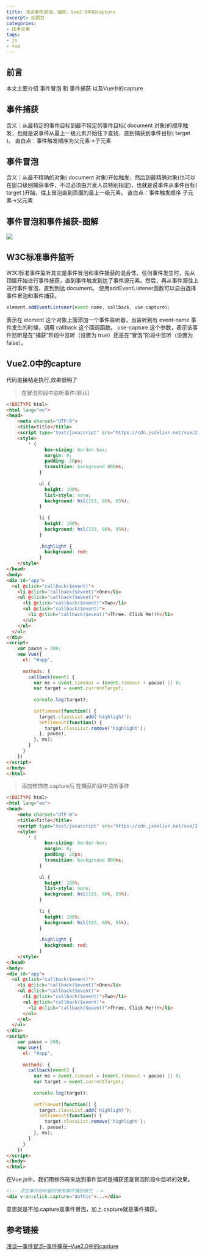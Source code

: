 ```yaml
---
title: 浅谈事件冒泡，捕获，Vue2.0中的capture
excerpt: 如题目
categories:
- 技术文章
tags:
- js
- vue
---
```


## 前言
本文主要介绍 事件冒泡 和 事件捕获 以及Vue中的capture

## 事件捕获
含义：从最特定的事件目标到最不特定的事件目标( document 对象)的顺序触发，也就是说事件从最上一级元素开始往下查找，直到捕获到事件目标( target )。
直白点：事件触发顺序为父元素->子元素

## 事件冒泡
含义：从最不精确的对象( document 对象)开始触发，然后到最精确对象(也可以在窗口级别捕获事件，不过必须由开发人员特别指定)，也就是说事件从事件目标( target )开始，往上冒泡直到页面的最上一级元素。
直白点：事件触发顺序 子元素->父元素

## 事件冒泡和事件捕获-图解

![](https://api2.mubu.com/v3/document_image/a4491ea0-b75f-407d-985f-3e12446b3175-3807603.jpg)

## W3C标准事件监听
W3C标准事件监听其实是事件冒泡和事件捕获的混合体，任何事件发生时，先从顶层开始进行事件捕获，直到事件触发到达了事件源元素。然后，再从事件源往上进行事件冒泡，直到到达 document。
使用addEventListener函数可以自由选择事件冒泡和事件捕获。
```javascript
element.addEventListener(event-name, callback, use-capture);
```
表示在 element 这个对象上面添加一个事件监听器，当监听到有 event-name 事件发生的时候，调用 callback 这个回调函数。 use-capture 这个参数，表示该事件监听是在“捕获”阶段中监听（设置为 true）还是在“冒泡”阶段中监听（设置为 false）。

## Vue2.0中的capture
代码直接粘走执行,效果很明了

> 在冒泡阶段中监听事件(默认)
```html
<!DOCTYPE html>
<html lang="en">
<head>
    <meta charset="UTF-8">
    <title>Title</title>
    <script type="text/javascript" src="https://cdn.jsdelivr.net/vue/2.1.3/vue.js"></script>
    <style>
        * {
              box-sizing: border-box;
              margin: 0;
              padding: 20px;
              transition: background 800ms;
            }
            
            ul {
              height: 100%;
              list-style: none;
              background: hsl(193, 66%, 85%);
            }
            
            li {
              height: 100%;
              background: hsl(193, 66%, 95%);
            }
            
            .highlight {
              background: red;
            }
    </style>
</head>
<body>
<div id="app">
  <ul @click="callback($event)">
    <li @click="callback($event)">One</li>
    <ul @click="callback($event)">
      <li @click="callback($event)">Two</li>
      <ul @click="callback($event)">
        <li @click="callback($event)">Three. Click Me!!!</li>
      </ul>
    </ul>
  </ul>
</div>
<script>
    var pause = 200;
    new Vue({
      el: "#app",
    
      methods: {
        callback(event) {
          var ms = event.timeout = (event.timeout + pause) || 0;
          var target = event.currentTarget;
    
          console.log(target);
    
          setTimeout(function() {
            target.classList.add('highlight');
            setTimeout(function() {
              target.classList.remove('highlight');
            }, pause);
          }, ms);
        }
      }
    })
</script>
</body>
</html>
```

> 添加修饰符.capture后 在捕获阶段中监听事件
```html
<!DOCTYPE html>
<html lang="en">
<head>
    <meta charset="UTF-8">
    <title>Title</title>
    <script type="text/javascript" src="https://cdn.jsdelivr.net/vue/2.1.3/vue.js"></script>
    <style>
        * {
              box-sizing: border-box;
              margin: 0;
              padding: 20px;
              transition: background 800ms;
            }
            
            ul {
              height: 100%;
              list-style: none;
              background: hsl(193, 66%, 85%);
            }
            
            li {
              height: 100%;
              background: hsl(193, 66%, 95%);
            }
            
            .highlight {
              background: red;
            }
    </style>
</head>
<body>
<div id="app">
  <ul @click="callback($event)">
    <li @click="callback($event)">One</li>
    <ul @click="callback($event)">
      <li @click="callback($event)">Two</li>
      <ul @click="callback($event)">
        <li @click="callback($event)">Three. Click Me!!!</li>
      </ul>
    </ul>
  </ul>
</div>
<script>
    var pause = 200;
    new Vue({
      el: "#app",
    
      methods: {
        callback(event) {
          var ms = event.timeout = (event.timeout + pause) || 0;
          var target = event.currentTarget;
    
          console.log(target);
    
          setTimeout(function() {
            target.classList.add('highlight');
            setTimeout(function() {
              target.classList.remove('highlight');
            }, pause);
          }, ms);
        }
      }
    })
</script>
</body>
</html>
```

在Vue.js中，我们用修饰符来达到事件监听是捕获还是冒泡阶段中监听的效果。
```html
<!-- 添加事件侦听器时使用事件捕获模式 -->
<div v-on:click.capture="doThis">...</div>
```

意思就是不加.capture是事件冒泡，加上.capture就是事件捕获。

## 参考链接
[浅谈—事件冒泡–事件捕获–Vue2.0中的capture](https://segmentfault.com/a/1190000009707295)

